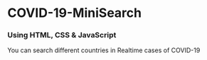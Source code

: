 # COVID-19-MiniSearch

### Using HTML, CSS & JavaScript
You can search different countries in Realtime cases of COVID-19
